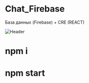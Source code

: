 # Chat_Firebase
База данных (Firebase) + CRE (REACT)

![Header](https://free-images.com/or/1e27/noun_project_2472_svg.jpg)



# npm i
# npm start

